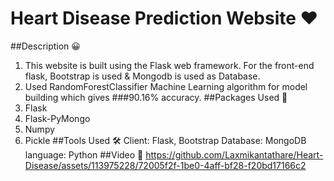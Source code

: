 ﻿# Heart Disease Prediction Website ❤️
##Description 😀
1. This website is built using the Flask web framework. For the front-end flask, Bootstrap is used & Mongodb is used as Database.
2. Used RandomForestClassifier Machine Learning algorithm for model building which gives ###90.16% accuracy.
##Packages Used 👀
1. Flask
2. Flask-PyMongo
3. Numpy
4. Pickle
##Tools Used 🛠
Client: Flask, Bootstrap
Database: MongoDB
language: Python
##Video 🚀
https://github.com/Laxmikantathare/Heart-Disease/assets/113975228/72005f2f-1be0-4aff-bf28-f20bd17166c2

